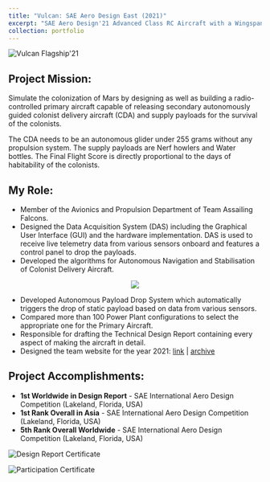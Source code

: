 ```yaml
---
title: "Vulcan: SAE Aero Design East (2021)"
excerpt: "SAE Aero Design'21 Advanced Class RC Aircraft with a Wingspan of > 3m. It carries three Colonist Delivery Aircraft externally and supply payloads namely Aero Howlers and Water Bottles in the fuselage.<br/><br/><img src='https://www.sakshambhutani.xyz/images/Falcons/falcons-vulcan.png'>"
collection: portfolio
---
```

![Vulcan Flagship'21](https://sakshambhutani.xyz/images/Falcons/falcons-vulcan.png)

## Project Mission:
Simulate the colonization of Mars by designing as well as building a radio-controlled primary aircraft capable of releasing secondary autonomously guided colonist delivery aircraft (CDA) and supply payloads for the survival of the colonists.

The CDA needs to be an autonomous glider under 255 grams without any propulsion system. The supply payloads are Nerf howlers and Water bottles. The Final Flight Score is directly proportional to the days of habitability of the colonists.

## My Role:
* Member of the Avionics and Propulsion Department of Team Assailing Falcons.
* Designed the Data Acquisition System (DAS) including the Graphical User Interface (GUI) and the hardware implementation. DAS is used to receive live telemetry data from various sensors onboard and features a control panel to drop the payloads.
* Developed the algorithms for Autonomous Navigation and Stabilisation of Colonist Delivery Aircraft.

<p align="center"><img src="https://sakshambhutani.xyz/images/Falcons/falcons-cda.png"/></p>

* Developed Autonomous Payload Drop System which automatically triggers the drop of static payload based on data from various sensors.
* Compared  more than 100 Power Plant configurations to select the appropriate one for the Primary Aircraft.
* Responsible for drafting the Technical Design Report containing every aspect of making the aircraft in detail.
* Designed the team website for the year 2021: [link](https://assailingfalcons.in/) \| [archive](https://web.archive.org/web/20210813221449/https://assailingfalcons.in/)

## Project Accomplishments:
* **1st Worldwide in Design Report** - SAE International Aero Design Competition (Lakeland, Florida, USA)
* **1st Rank Overall in Asia** - SAE International Aero Design Competition (Lakeland, Florida, USA)
* **5th Rank Overall Worldwide** - SAE International Aero Design Competition (Lakeland, Florida, USA)

![Design Report Certificate](https://sakshambhutani.xyz/images/Falcons/falcons-vulcan-pos.png)

![Participation Certificate](https://sakshambhutani.xyz/images/Falcons/falcons-vulcan-participation.png)
